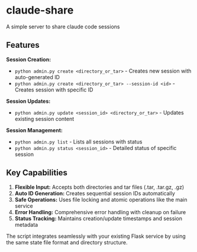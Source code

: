 # claude-share
A simple server to share claude code sessions

## Features

**Session Creation:**
- `python admin.py create <directory_or_tar>` - Creates new session with auto-generated ID
- `python admin.py create <directory_or_tar> --session-id <id>` - Creates session with specific ID

**Session Updates:**
- `python admin.py update <session_id> <directory_or_tar>` - Updates existing session content

**Session Management:**
- `python admin.py list` - Lists all sessions with status
- `python admin.py status <session_id>` - Detailed status of specific session

## Key Capabilities

1. **Flexible Input:** Accepts both directories and tar files (.tar, .tar.gz, .gz)
2. **Auto ID Generation:** Creates sequential session IDs automatically
3. **Safe Operations:** Uses file locking and atomic operations like the main service
4. **Error Handling:** Comprehensive error handling with cleanup on failure
5. **Status Tracking:** Maintains creation/update timestamps and session metadata

The script integrates seamlessly with your existing Flask service by using the same state file format and directory structure.
